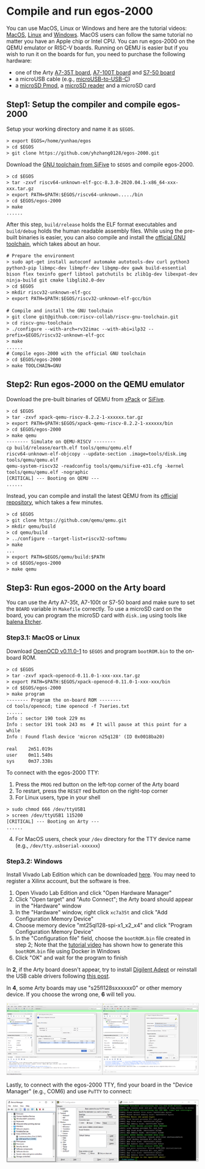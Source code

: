 # Compile and run egos-2000

You can use MacOS, Linux or Windows and here are the tutorial videos:
[MacOS](https://youtu.be/VJgQFcKG0uc), [Linux](https://youtu.be/2FT7AN0wPlg) and [Windows](https://youtu.be/hCDMnGGyGqM).
MacOS users can follow the same tutorial no matter you have an Apple chip or Intel CPU.
You can run egos-2000 on the QEMU emulator or RISC-V boards.
Running on QEMU is easier but if you wish to run it on the boards for fun, 
you need to purchase the following hardware:
* one of the Arty [A7-35T board](https://www.xilinx.com/products/boards-and-kits/arty.html), [A7-100T board](https://digilent.com/shop/arty-a7-100t-artix-7-fpga-development-board/) and [S7-50 board](https://digilent.com/shop/arty-s7-spartan-7-fpga-development-board/)
* a microUSB cable (e.g., [microUSB-to-USB-C](https://www.amazon.com/dp/B0744BKDRD?psc=1&ref=ppx_yo2_dt_b_product_details))
* a [microSD Pmod](https://digilent.com/reference/pmod/pmodmicrosd/start?redirect=1), a [microSD reader](https://www.amazon.com/dp/B07G5JV2B5?psc=1&ref=ppx_yo2_dt_b_product_details) and a microSD card


## Step1: Setup the compiler and compile egos-2000

Setup your working directory and name it as `$EGOS`.

```shell
> export EGOS=/home/yunhao/egos
> cd $EGOS
> git clone https://github.com/yhzhang0128/egos-2000.git
```

Download the [GNU toolchain from SiFive](https://github.com/sifive/freedom-tools/releases/tag/v2020.04.0-Toolchain.Only) to `$EGOS` and compile egos-2000.

```shell
> cd $EGOS
> tar -zxvf riscv64-unknown-elf-gcc-8.3.0-2020.04.1-x86_64-xxx-xxx.tar.gz
> export PATH=$PATH:$EGOS/riscv64-unknown...../bin
> cd $EGOS/egos-2000
> make
......
```

After this step, `build/release` holds the ELF format executables and `build/debug` holds the human readable assembly files.
While using the pre-built binaries is easier, you can also compile and install the [official GNU toolchain](https://github.com/riscv-collab/riscv-gnu-toolchain), which takes about an hour.

```shell
# Prepare the environment
> sudo apt-get install autoconf automake autotools-dev curl python3 python3-pip libmpc-dev libmpfr-dev libgmp-dev gawk build-essential bison flex texinfo gperf libtool patchutils bc zlib1g-dev libexpat-dev ninja-build git cmake libglib2.0-dev
> cd $EGOS
> mkdir riscv32-unknown-elf-gcc
> export PATH=$PATH:$EGOS/riscv32-unknown-elf-gcc/bin

# Compile and install the GNU toolchain
> git clone git@github.com:riscv-collab/riscv-gnu-toolchain.git
> cd riscv-gnu-toolchain
> ./configure --with-arch=rv32imac --with-abi=ilp32 --prefix=$EGOS/riscv32-unknown-elf-gcc
> make
......
# Compile egos-2000 with the official GNU toolchain
> cd $EGOS/egos-2000
> make TOOLCHAIN=GNU
```

## Step2: Run egos-2000 on the QEMU emulator

Download the pre-built binaries of QEMU from [xPack](https://github.com/xpack-dev-tools/qemu-riscv-xpack/releases) or [SiFive](https://github.com/sifive/freedom-tools/releases/tag/v2020.08.0).

```shell
> cd $EGOS
> tar -zxvf xpack-qemu-riscv-8.2.2-1-xxxxxx.tar.gz
> export PATH=$PATH:$EGOS/xpack-qemu-riscv-8.2.2-1-xxxxxx/bin
> cd $EGOS/egos-2000
> make qemu
-------- Simulate on QEMU-RISCV --------
cp build/release/earth.elf tools/qemu/qemu.elf
riscv64-unknown-elf-objcopy --update-section .image=tools/disk.img tools/qemu/qemu.elf
qemu-system-riscv32 -readconfig tools/qemu/sifive-e31.cfg -kernel tools/qemu/qemu.elf -nographic
[CRITICAL] --- Booting on QEMU ---
......
```

Instead, you can compile and install the latest QEMU from its [official repository](https://github.com/qemu/qemu), which takes a few minutes.
```shell
> cd $EGOS
> git clone https://github.com/qemu/qemu.git
> mkdir qemu/build
> cd qemu/build
> ../configure --target-list=riscv32-softmmu
> make
...
> export PATH=$EGOS/qemu/build:$PATH
> cd $EGOS/egos-2000
> make qemu
```


## Step3: Run egos-2000 on the Arty board

You can use the Arty A7-35t, A7-100t or S7-50 board
and make sure to set the `BOARD` variable in `Makefile` correctly.
To use a microSD card on the board, you can program the microSD card with `disk.img` using tools like [balena Etcher](https://www.balena.io/etcher/).

### Step3.1: MacOS or Linux

Download [OpenOCD v0.11.0-1](https://github.com/xpack-dev-tools/openocd-xpack/releases/tag/v0.11.0-1) to `$EGOS`
and program `bootROM.bin` to the on-board ROM.

```shell
> cd $EGOS
> tar -zxvf xpack-openocd-0.11.0-1-xxx-xxx.tar.gz
> export PATH=$PATH:$EGOS/xpack-openocd-0.11.0-1-xxx-xxx/bin
> cd $EGOS/egos-2000
> make program
-------- Program the on-board ROM --------
cd tools/openocd; time openocd -f 7series.txt
......
Info : sector 190 took 229 ms
Info : sector 191 took 243 ms  # It will pause at this point for a while
Info : Found flash device 'micron n25q128' (ID 0x0018ba20)

real    2m51.019s
user    0m11.540s
sys     0m37.338s

```

To connect with the egos-2000 TTY:

1. Press the `PROG` red button on the left-top corner of the Arty board
2. To restart, press the `RESET` red button on the right-top corner
3. For Linux users, type in your shell
```shell
> sudo chmod 666 /dev/ttyUSB1
> screen /dev/ttyUSB1 115200
[CRITICAL] --- Booting on Arty ---
......
```
4. For MacOS users, check your `/dev` directory for the TTY device name (e.g., `/dev/tty.usbserial-xxxxxx`)

### Step3.2: Windows

Install Vivado Lab Edition which can be downloaded [here](https://www.xilinx.com/support/download.html).
You may need to register a Xilinx account, but the software is free.

1. Open Vivado Lab Edition and click "Open Hardware Manager"
2. Click "Open target" and "Auto Connect"; the Arty board should appear in the "Hardware" window
3. In the "Hardware" window, right click `xc7a35t` and click "Add Configuration Memory Device"
4. Choose memory device "mt25ql128-spi-x1_x2_x4" and click "Program Configuration Memory Device"
5. In the "Configuration file" field, choose the `bootROM.bin` file created in step 2; Note that the [tutorial video](https://youtu.be/hCDMnGGyGqM) has shown how to generate this `bootROM.bin` file using Docker in Windows
6. Click "OK" and wait for the program to finish

In **2**, if the Arty board doesn't appear, try to install [Digilent Adept](https://digilent.com/reference/software/adept/start) or reinstall the USB cable drivers following [this post](https://support.xilinx.com/s/article/59128?language=en_US).

In **4**, some Arty boards may use "s25fl128sxxxxxx0" or other memory device. If you choose the wrong one, **6** will tell you.

![This is an image](screenshots/vivado.png)

Lastly, to connect with the egos-2000 TTY, find your board in the "Device Manager" (e.g., COM6) and use `PuTTY` to connect:

![This is an image](screenshots/putty.png)
